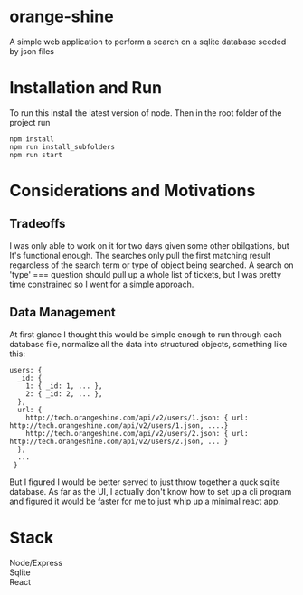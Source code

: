 # orange-shine

A simple web application to perform a search on a sqlite database seeded by json files

# Installation and Run
To run this install the latest version of node.
Then in the root folder of the project run
```
npm install
npm run install_subfolders
npm run start
```

# Considerations and Motivations

## Tradeoffs
I was only able to work on it for two days given some other obilgations, but It's functional enough. The searches only pull the first matching result regardless of the search term or type of object being searched. A search on 'type' === question should pull up a whole list of tickets, but I was pretty time constrained so I went for a simple approach. 

## Data Management
At first glance I thought this would be simple enough to run through each database file, normalize all the data into structured objects, something like this:
```
users: {
  _id: {
    1: { _id: 1, ... },
    2: { _id: 2, ... },
  },
  url: {
    http://tech.orangeshine.com/api/v2/users/1.json: { url: http://tech.orangeshine.com/api/v2/users/1.json, ....}
    http://tech.orangeshine.com/api/v2/users/2.json: { url: http://tech.orangeshine.com/api/v2/users/2.json, ... }
  },
  ...
 }
 ```
But I figured I would be better served to just throw together a quck sqlite database. 
As far as the UI, I actually don't know how to set up a cli program and figured it would be faster for me to just whip up a minimal react app.

# Stack
Node/Express \
Sqlite \
React


